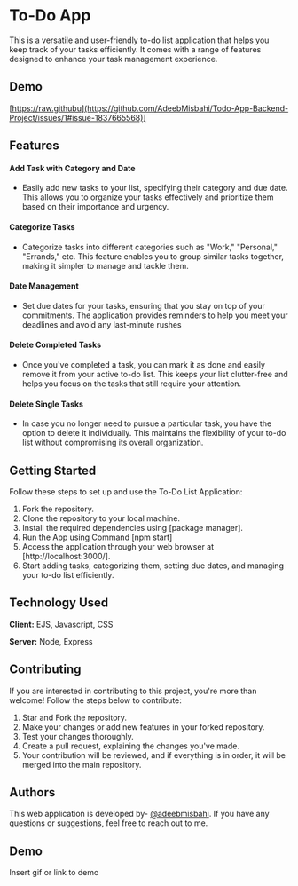 
# To-Do App

This is a versatile and user-friendly to-do list application that helps you keep track of your tasks efficiently. It comes with a range of features designed to enhance your task management experience.
## Demo
[https://raw.githubu](https://github.com/AdeebMisbahi/Todo-App-Backend-Project/issues/1#issue-1837665568)]
## Features
#### Add Task with Category and Date
- Easily add new tasks to your list, specifying their category and due date. This allows you to organize your tasks effectively and prioritize them based on their importance and urgency.
#### Categorize Tasks
- Categorize tasks into different categories such as "Work," "Personal," "Errands," etc. This feature enables you to group similar tasks together, making it simpler to manage and tackle them.
#### Date Management
- Set due dates for your tasks, ensuring that you stay on top of your commitments. The application provides reminders to help you meet your deadlines and avoid any last-minute rushes
#### Delete Completed Tasks
- Once you've completed a task, you can mark it as done and easily remove it from your active to-do list. This keeps your list clutter-free and helps you focus on the tasks that still require your attention.
#### Delete Single Tasks
- In case you no longer need to pursue a particular task, you have the option to delete it individually. This maintains the flexibility of your to-do list without compromising its overall organization.

## Getting Started
Follow these steps to set up and use the To-Do List Application:

1. Fork the repository.
2. Clone the repository to your local machine.
3. Install the required dependencies using [package manager].
4. Run the App using Command [npm start]
5. Access the application through your web browser at [http://localhost:3000/].
6. Start adding tasks, categorizing them, setting due dates, and managing your to-do list efficiently.
## Technology Used

**Client:** EJS, Javascript, CSS

**Server:** Node, Express


## Contributing
If you are interested in contributing to this project, you're more than welcome! Follow the steps below to contribute:

1. Star and Fork the repository.
2. Make your changes or add new features in your forked repository.
3. Test your changes thoroughly.
4. Create a pull request, explaining the changes you've made.
5. Your contribution will be reviewed, and if everything is in order, it will be merged into the main repository.


## Authors
This web application is developed by- [@adeebmisbahi](https://www.github.com/adeebmisbahi).
 If you have any questions or suggestions, feel free to reach out to me.
## Demo

Insert gif or link to demo

